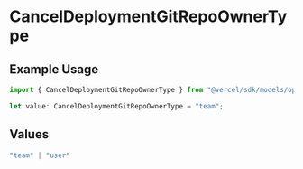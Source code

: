 # CancelDeploymentGitRepoOwnerType

## Example Usage

```typescript
import { CancelDeploymentGitRepoOwnerType } from "@vercel/sdk/models/operations";

let value: CancelDeploymentGitRepoOwnerType = "team";
```

## Values

```typescript
"team" | "user"
```